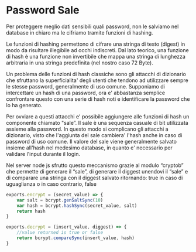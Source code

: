 # Password Sale

Per proteggere meglio dati sensibili quali password, non le salviamo nel database in chiaro ma le cifriamo tramite funzioni di hashing. 

Le funzioni di hashing permettono di cifrare una stringa di testo (digest) in modo da risultare illegibile ad occhi indiscreti. Dal lato teorico, una funzione di hash è una funzione non invertibile che mappa una stringa di lunghezza arbitraria in una stringa predefinita (nel nostro caso 72 Byte). 

Un problema delle funzioni di hash classiche sono gli attacchi di dizionario che sfruttano la superficialita' degli utenti che tendono ad utilizzare sempre le stesse password, generalmente di uso comune. Supponiamo di intercettare un hash di una password, ora e' abbastanza semplice confrontare questo con una serie di hash noti e identificare la password che lo ha generato.

Per ovviare a questi attacchi e' possibile aggiungere alle funzioni di hash un componente chiamato "sale”. Il sale è una sequenza casuale di bit utilizzata assieme alla password. In questo modo si complicano gli attacchi a dizionario, visto che l'aggiunta del sale cambiera' l'hash anche in caso di password di uso comune. Il valore del sale viene generalmente salvato insieme all'hash nel medesimo database, in quanto e' necessario per validare l'input durante il login.

Nel server node js sfrutto questo meccanismo grazie al modulo “cryptob” che permette di generare il “sale”, di generare il diggest unendovi il “sale” e di comparare una stringa con il diggest salvato ritornando: true in caso di uguaglianza o in caso contrario, false 

```jsx
exports.encrypt = (secret_value) => {
    var salt = bcrypt.genSaltSync(10)
    var hash = bcrypt.hashSync(secret_value, salt)
    return hash
}

exports.decrypt = (insert_value, diggest) => {
    //value returned is true or false
    return bcrypt.compareSync(insert_value, hash)
}
```
